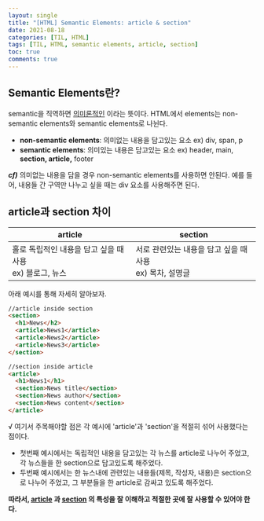 ```yaml
---
layout: single
title: "[HTML] Semantic Elements: article & section"
date: 2021-08-18
categories: [TIL, HTML]
tags: [TIL, HTML, semantic elements, article, section]
toc: true
comments: true
---
```


## Semantic Elements란?
semantic을 직역하면 <u>의미론적인</u> 이라는 뜻이다. HTML에서 elements는 non-semantic elements와 semantic elements로 나뉜다.  

- **non-semantic elements**: 의미없는 내용을 담고있는 요소 ex) div, span, p  
- **semantic elements**: 의미있는 내용은 담고있는 요소 ex) header, main, **section, article,** footer  

***cf)*** 의미없는 내용을 담을 경우 non-semantic elements를 사용하면 안된다. 예를 들어, 내용들 간 구역만 나누고 싶을 때는 div 요소를 사용해주면 된다. 


## article과 section 차이

article | section
--- | ---
홀로 독립적인 내용을 담고 싶을 때 사용<br/> ex) 블로그, 뉴스 | 서로 관련있는 내용을 담고 싶을 때 사용<br/> ex) 목차, 설명글

아래 예시를 통해 자세히 알아보자. 
```html
//article inside section
<section>
  <h1>News</h2>
  <article>News1</article>
  <article>News2</article>
  <article>News3</article>
</section>
```
```html
//section inside article
<article> 
  <h1>News1</h1>
  <section>News title</section>
  <section>News author</section>
  <section>News content</section>
</article>
``` 

√ 여기서 주목해야할 점은 각 예시에 'article'과 'section'을 적절히 섞어 사용했다는 점이다.
- 첫번째 예시에서는 독립적인 내용을 담고있는 각 뉴스를 article로 나누어 주었고, 각 뉴스들을 한 section으로 담고있도록 해주었다. 
- 두번째 예시에서는 한 뉴스내에 관련있는 내용들(제목, 작성자, 내용)은 section으로 나누어 주었고, 그 부분들을 한 article로 감싸고 있도록 해주었다. 

**따라서, <u>article</u> 과 <u>section</u> 의 특성을 잘 이해하고 적절한 곳에 잘 사용할 수 있어야 한다.**

